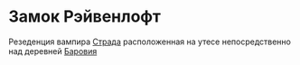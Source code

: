 # Замок Рэйвенлофт

Резеденция вампира [Страда](../npcs/strad.md) расположенная на утесе непосредственно над деревней [Баровия](./barovia_city.md)